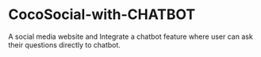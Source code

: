 # CocoSocial-with-CHATBOT
A social media website and Integrate a chatbot feature where user can ask their questions directly to chatbot.

